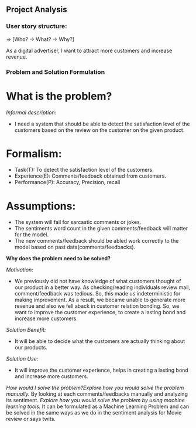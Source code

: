 ## Project Analysis
### User story structure:
=> [Who? -> What? -> Why?] 

As a digital advertiser, I want to attract more customers and increase revenue.

### Problem and Solution Formulation

# **What is the problem?**
*Informal description:*
* I need a  system that should be able to detect the satisfaction level of the customers based on the review on the customer on the given product.

# **Formalism:** 

* Task(T): To detect the satisfaction level of the customers.
* Experience(E): Comments/feedback obtained from customers.
* Performance(P): Accuracy, Precision, recall

# **Assumptions:**

* The system will fail for sarcastic comments or jokes. 
* The sentiments word count in the given comments/feedback will matter for the model.
* The new comments/feedback should be abled work correctly to the model based on past data(comments/feedbacks).

**Why does the problem need to be solved?**

*Motivation:*
* We previously did not have knowledge of what customers thought of our product in a better way. As checking/reading individuals review mail, comment/feedback was tedious. So, this made us indeterministic for making improvement. As a result, we became unable to generate more revenue and also we fell aback in customer relation bonding. So, we want to improve the customer experience, to create a lasting bond and increase more customers.

*Solution Benefit:*
* It will be able to decide what the customers are actually thinking about our products.

*Solution Use:*
* It will improve the customer experience, helps in creating a lasting bond and increase more customers.

*How would I solve the problem?Explore how you would solve the problem manually.*
By looking at each comments/feedbacks manually and analyzing its sentiment.
*Explore how you would solve the problem by using machine learning tools.*
It can be formulated as a Machine Learning Problem and can be solved in the same ways as we do in the sentiment analysis for Movie review or says twits.
